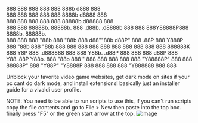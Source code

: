 888     888          888      888                   888      888b     d888          888      
888     888          888      888                   888      8888b   d8888          888      
888     888          888      888                   888      88888b.d88888          888      
888     888 88888b.  88888b.  888  .d88b.   .d8888b 888  888 888Y88888P888  8888b.  88888b.  
888     888 888 "88b 888 "88b 888 d88""88b d88P"    888 .88P 888 Y888P 888     "88b 888 "88b 
888     888 888  888 888  888 888 888  888 888      888888K  888  Y8P  888 .d888888 888  888 
Y88b. .d88P 888  888 888 d88P 888 Y88..88P Y88b.    888 "88b 888   "   888 888  888 888  888 
 "Y88888P"  888  888 88888P"  888  "Y88P"   "Y8888P 888  888 888       888 "Y888888 888  888

Unblock your favorite video game websites, get dark mode on sites if your pc cant do dark mode, and install extensions! basically just an installer guide for a vivaldi user profile.

NOTE: You need to be able to run scripts to use this, if you can't run scripts copy the file contents and go to File > New then paste into the top box. finally press "F5" or the green start arrow at the top.
![image](https://github.com/user-attachments/assets/a33b6967-311c-4652-aaf4-c94c4bf3481f)
